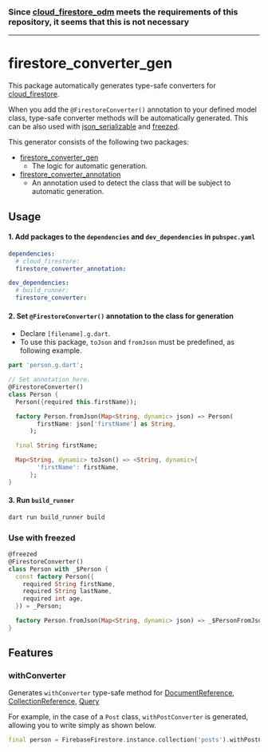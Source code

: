 ### Since [cloud_firestore_odm](https://pub.dev/packages/cloud_firestore_odm) meets the requirements of this repository, it seems that this is not necessary

---

# firestore_converter_gen

This package automatically generates type-safe converters for [cloud_firestore](https://pub.dev/packages/cloud_firestore).

When you add the `@FirestoreConverter()` annotation to your defined model class, type-safe converter methods will be automatically generated. This can be also used with [json_serializable](https://pub.dev/packages/json_serializable) and [freezed](https://pub.dev/packages/freezed).

This generator consists of the following two packages:
- [firestore_converter_gen](https://github.com/htsuruo/firestore_converter_gen/tree/main/packages/firestore_converter_gen)
  - The logic for automatic generation.
- [firestore_converter_annotation](https://github.com/htsuruo/firestore_converter_gen/tree/main/packages/firestore_converter_annotation)
  - An annotation used to detect the class that will be subject to automatic generation.

## Usage

#### 1. Add packages to the `dependencies` and `dev_dependencies` in `pubspec.yaml`

```yaml:pubspec.yaml
dependencies:
  # cloud_firestore:
  firestore_converter_annotation:

dev_dependencies:
  # build_runner:
  firestore_converter:
```

#### 2. Set `@FirestoreConverter()` annotation to the class for generation

- Declare `[filename].g.dart`.
- To use this package, `toJson` and `fromJson` must be predefined, as following example.

```dart:person.dart
part 'person.g.dart';

// Set annotation here.
@FirestoreConverter()
class Person {
  Person({required this.firstName});

  factory Person.fromJson(Map<String, dynamic> json) => Person(
        firstName: json['firstName'] as String,
      );

  final String firstName;

  Map<String, dynamic> toJson() => <String, dynamic>{
        'firstName': firstName,
      };
}
```

#### 3. Run `build_runner`

```sh
dart run build_runner build
```

### Use with freezed

```dart:person.dart
@freezed
@FirestoreConverter()
class Person with _$Person {
  const factory Person({
    required String firstName,
    required String lastName,
    required int age,
  }) = _Person;

  factory Person.fromJson(Map<String, dynamic> json) => _$PersonFromJson(json);
}
```

## Features

### withConverter

Generates `withConverter` type-safe method for [DocumentReference](https://pub.dev/documentation/cloud_firestore/latest/cloud_firestore/DocumentReference-class.html), [CollectionReference](https://pub.dev/documentation/cloud_firestore/latest/cloud_firestore/CollectionReference-class.html), [Query](https://pub.dev/documentation/cloud_firestore/latest/cloud_firestore/Query-class.html)

For example, in the case of a `Post` class, `withPostConverter` is generated, allowing you to write simply as shown below.

```dart
final person = FirebaseFirestore.instance.collection('posts').withPostConverter().snapshots();
```
